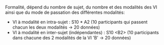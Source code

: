 
Formalité, dépend du nombre de sujet, du nombre et des modalités des VI ainsi que du mode de passation des différentes modalités:
- VI à modalité en intra-sujet : S10 * A2 (10 participants qui passent chacun les deux modalités -> 20 données)
- VI à modalité en inter-sujet (indépendantes) : S10 \<B2\> (10 participants dans chacune des 2 modalités de la VI 'B' -> 20 données)
